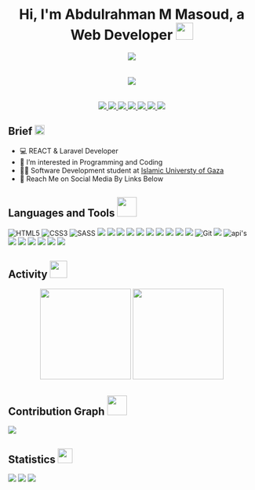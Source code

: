 <h1 align="center">Hi, I'm Abdulrahman M Masoud, a Web Developer <img width="35" src="https://c.tenor.com/nebZyl8oN7IAAAAi/wave-hello.gif" /></h1>
<p align="center">
    <img src="https://www.codewars.com/users/abodmasoud/badges/large" /><br><br><br>
    <img src="https://leetcode.com/abodmasoud1/badges/large" /><br><br><br>
    <a href="https://www.linkedin.com/in/abdulrahman-masoud/">
    <img src="https://img.shields.io/badge/-linkedin-%230966C2?style=for-the-badge&logo=linkedin&logoColor=white" />
    </a>
    <a href="https://github.com/abodmasoud">
    <img src="https://img.shields.io/badge/-github-1C1C1C?style=for-the-badge&logo=github&logoColor=white" />
    </a>
    <a href="mailto:abdarhmanmasoud99@gmail.com?subject=Email From GitHub Account">
    <img src="https://img.shields.io/badge/Gmail-D14836?style=for-the-badge&logo=gmail&logoColor=white" />
    </a>
    <a href="https://www.codewars.com/users/abodmasoud">
    <img src="https://img.shields.io/badge/-codewars-3A3A3A?style=for-the-badge&logo=codewars&logoColor=white" />
    </a>
    <a href="https://www.freecodecamp.org/abodmasoud">
    <img src="https://img.shields.io/badge/-freecodecamp-393939?style=for-the-badge&logo=freecodecamp&logoColor=white" />
    </a>
    <a href="https://twitter.com/abood_masoud1/">
    <img src="https://img.shields.io/badge/Twitter-1DA1F2?style=for-the-badge&logo=twitter&logoColor=white" />
    </a>
    <a href="https://www.instagram.com/abod.masoud1/">
    <img src="https://img.shields.io/badge/Instagram-E1306C?style=for-the-badge&logo=instagram&logoColor=white" />
    </a>
</p>

## Brief <img width="20" src="https://c.tenor.com/8McIGu0Tf_QAAAAi/fire-joypixels.gif" />
<!-- - ✨ Aspiring a Full-Stack JavaScript Developer -->
- 💻 REACT & Laravel Developer
- 👀 I’m interested in Programming and Coding
- 👨‍🎓 Software Development student at [Islamic Universty of Gaza](https://www.iugaza.edu.ps/)
- 📩 Reach Me on Social Media By Links Below
<!-- - 🔭 I'm currently learning the REACT and NODE JS -->
<!-- - 🥳️ [Coding Foundations Course](https://gazaskygeeks.com/coders-fundamentals-course/) graduate at [GSG](https://gazaskygeeks.com/) -->



## Languages and Tools <img width="40" src="https://c.tenor.com/Pnb_hVWq2sgAAAAi/on-process-dig.gif" />
![HTML5](https://img.shields.io/badge/HTML5-E34F26?style=for-the-badge&logo=html5&logoColor=white)
![CSS3](https://img.shields.io/badge/CSS3-1572B6?style=for-the-badge&logo=css3&logoColor=white)
![SASS](https://img.shields.io/badge/Sass-CC6699?style=for-the-badge&logo=sass&logoColor=white)
<img src="https://img.shields.io/badge/JavaScript-F7DF1E?style=for-the-badge&logo=javascript&logoColor=black" />
<img src="https://img.shields.io/badge/Java-ED8B00?style=for-the-badge&logo=java&logoColor=white" />
<img src="https://img.shields.io/badge/PHP-777BB4?style=for-the-badge&logo=php&logoColor=white" />
<img src="https://img.shields.io/badge/-ReactJs-61DAFB?style=for-the-badge&logo=react&logoColor=white" />
<img src="https://img.shields.io/badge/Laravel-FF2D20?style=for-the-badge&logo=laravel&logoColor=white" />
<img src="https://img.shields.io/badge/Vue.js-35495E?style=for-the-badge&logo=vuedotjs&logoColor=4FC08D" />
<img src="https://img.shields.io/badge/Ubuntu-E95420?style=for-the-badge&logo=ubuntu&logoColor=white" />
<img src="https://img.shields.io/badge/Adobe%20XD-470137?style=for-the-badge&logo=Adobe%20XD&logoColor=#FF61F6" />
<img src="https://img.shields.io/badge/figma-%23F24E1E.svg?style=for-the-badge&logo=figma&logoColor=white" />
<img src="https://img.shields.io/badge/adobe%20photoshop-%2331A8FF.svg?style=for-the-badge&logo=adobe%20photoshop&logoColor=white" />
![Git](https://img.shields.io/badge/-Git-3A3A3A?style=for-the-badge&logo=git&logoColor=white)
<img src="https://img.shields.io/badge/GitHub-100000?style=for-the-badge&logo=github&logoColor=white" />
![api's](https://img.shields.io/badge/-apis-3A3A3A?style=for-the-badge&logo=connect&logoColor=white)
<img src="https://img.shields.io/badge/-Visual%20Studio%20Code-0584C4?style=for-the-badge&logo=visualstudiocode&logoColor=white" />
<img src="https://img.shields.io/badge/-postman-F26634?style=for-the-badge&logo=postman&logoColor=white" />
<img src="https://img.shields.io/badge/Oracle-F80000?style=for-the-badge&logo=Oracle&logoColor=white" />
<img src="https://img.shields.io/badge/MongoDB-4EA94B?style=for-the-badge&logo=mongodb&logoColor=white" />
<img src="https://img.shields.io/badge/MySQL-005C84?style=for-the-badge&logo=mysql&logoColor=white" />
<img src="https://img.shields.io/badge/Xampp-F37623?style=for-the-badge&logo=xampp&logoColor=white" />

## Activity <img width="35" src="https://c.tenor.com/dWMRNxW7Ti4AAAAi/iota-tanglevision.gif" />
<div align="center">
  <img height="185em" src="https://github-readme-stats.vercel.app/api?username=abodmasoud&theme=dracula&show_icons=true" />
  <img height="185em" src="https://github-readme-streak-stats.herokuapp.com/?user=abodmasoud&theme=dracula&date_format=M%20j%5B%2C%20Y%5D" />
</div>

## Contribution Graph <img width="40" src="https://c.tenor.com/8Bhx4_d52goAAAAi/mic-drop-busy-bee.gif" />
<img src="https://activity-graph.herokuapp.com/graph?username=abodmasoud&theme=dracula&color=B994E6&bg_color=2B2D3D" />

## Statistics <img width="30" src="https://c.tenor.com/LSHKMiRdLggAAAAi/statistics-trending-up.gif" />

<a href="https://github.com/abodmasoud?tab=followers"><img src="https://img.shields.io/github/followers/abodmasoud?label=Followers&style=social" /></a>
<img src="https://img.shields.io/github/stars/abodmasoud?label=stars&style=social" />
<img src="https://komarev.com/ghpvc/?username=abodmasoud" />
